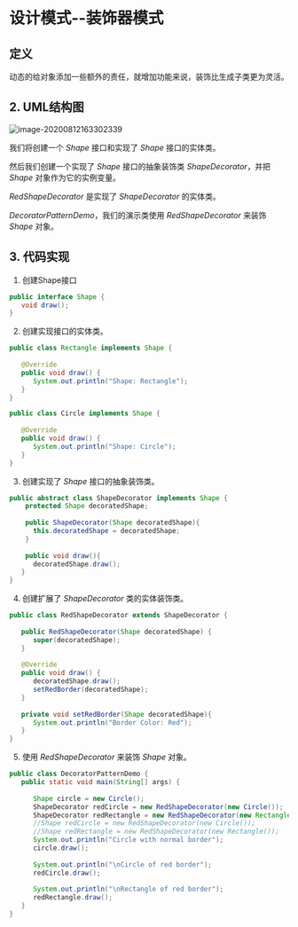# 设计模式--装饰器模式

## 定义

动态的给对象添加一些额外的责任，就增加功能来说，装饰比生成子类更为灵活。



## 2. UML结构图

![image-20200812163302339](F:\工作\记录\12.设计模式\08.设计模式--装饰器模式.assets\image-20200812163302339.png)

我们将创建一个 *Shape* 接口和实现了 *Shape* 接口的实体类。

然后我们创建一个实现了 *Shape* 接口的抽象装饰类 *ShapeDecorator*，并把 *Shape* 对象作为它的实例变量。

*RedShapeDecorator* 是实现了 *ShapeDecorator* 的实体类。

*DecoratorPatternDemo*，我们的演示类使用 *RedShapeDecorator* 来装饰 *Shape* 对象。

## 3. 代码实现

1. 创建Shape接口

```java
public interface Shape {
   void draw();
}
```

2. 创建实现接口的实体类。

```java
public class Rectangle implements Shape {
 
   @Override
   public void draw() {
      System.out.println("Shape: Rectangle");
   }
}
```

```java
public class Circle implements Shape {
 
   @Override
   public void draw() {
      System.out.println("Shape: Circle");
   }
}
```

3. 创建实现了 *Shape* 接口的抽象装饰类。

```java
public abstract class ShapeDecorator implements Shape {
	protected Shape decoratedShape;
    
    public ShapeDecorator(Shape decoratedShape){
      this.decoratedShape = decoratedShape;
    }
    
    public void draw(){
      decoratedShape.draw();
   }  
}
```

4. 创建扩展了 *ShapeDecorator* 类的实体装饰类。

```java
public class RedShapeDecorator extends ShapeDecorator {
 
   public RedShapeDecorator(Shape decoratedShape) {
      super(decoratedShape);     
   }
 
   @Override
   public void draw() {
      decoratedShape.draw();         
      setRedBorder(decoratedShape);
   }
 
   private void setRedBorder(Shape decoratedShape){
      System.out.println("Border Color: Red");
   }
}
```

5. 使用 *RedShapeDecorator* 来装饰 *Shape* 对象。

```java
public class DecoratorPatternDemo {
   public static void main(String[] args) {
 
      Shape circle = new Circle();
      ShapeDecorator redCircle = new RedShapeDecorator(new Circle());
      ShapeDecorator redRectangle = new RedShapeDecorator(new Rectangle());
      //Shape redCircle = new RedShapeDecorator(new Circle());
      //Shape redRectangle = new RedShapeDecorator(new Rectangle());
      System.out.println("Circle with normal border");
      circle.draw();
 
      System.out.println("\nCircle of red border");
      redCircle.draw();
 
      System.out.println("\nRectangle of red border");
      redRectangle.draw();
   }
}
```

